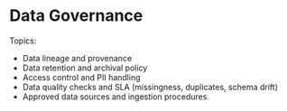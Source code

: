 # Data Governance

Topics:

- Data lineage and provenance
- Data retention and archival policy
- Access control and PII handling
- Data quality checks and SLA (missingness, duplicates, schema drift)
- Approved data sources and ingestion procedures

